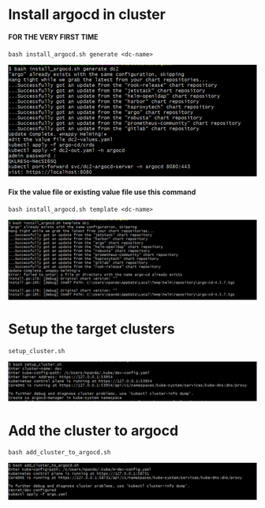 # Install argocd in cluster 

#### FOR THE VERY FIRST TIME 
```
bash install_argocd.sh generate <dc-name>
```
![install_argocd_generate.PNG](img/install_argocd_generate.PNG)
####  Fix the value file or existing value file use this command 
```
bash install_argocd.sh template <dc-name>
```
![install_argocd_template.PNG](img/install_argocd_template.PNG)

# Setup the target clusters
```
setup_cluster.sh

```
![setup_cluster.PNG](img/setup_cluster.PNG)
# Add the cluster to argocd 
```
bash add_cluster_to_argocd.sh

```
![add_cluster_to_argocd.PNG](img/add_cluster_to_argocd.PNG)
